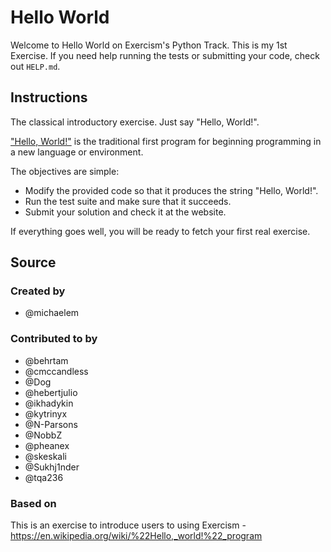 # Hello World

Welcome to Hello World on Exercism's Python Track. This is my 1st Exercise.
If you need help running the tests or submitting your code, check out `HELP.md`.

## Instructions

The classical introductory exercise.
Just say "Hello, World!".

["Hello, World!"][hello-world] is the traditional first program for beginning programming in a new language or environment.

The objectives are simple:

- Modify the provided code so that it produces the string "Hello, World!".
- Run the test suite and make sure that it succeeds.
- Submit your solution and check it at the website.

If everything goes well, you will be ready to fetch your first real exercise.

[hello-world]: https://en.wikipedia.org/wiki/%22Hello,_world!%22_program

## Source

### Created by

- @michaelem

### Contributed to by

- @behrtam
- @cmccandless
- @Dog
- @hebertjulio
- @ikhadykin
- @kytrinyx
- @N-Parsons
- @NobbZ
- @pheanex
- @skeskali
- @Sukhj1nder
- @tqa236

### Based on

This is an exercise to introduce users to using Exercism - https://en.wikipedia.org/wiki/%22Hello,_world!%22_program